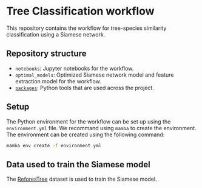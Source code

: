 # Tree Classification workflow

This repository contains the workflow for tree-species similarity classification using a Siamese network.

## Repository structure

- `notebooks`: Jupyter notebooks for the workflow.
- `optimal_models`: Optimized Siamese network model and feature extraction model for the workflow.
- [`packages`](./packages): Python tools that are used across the project. 

## Setup

The Python environment for the workflow can be set up using the `environment.yml` file. We recommand using `mamba` to create the environment. The environment can be created using the following command:

```bash
mamba env create -f environment.yml
```

## Data used to train the Siamese model

The [ReforesTree](https://github.com/gyrrei/ReforesTree) dataset is used to train the Siamese model.
